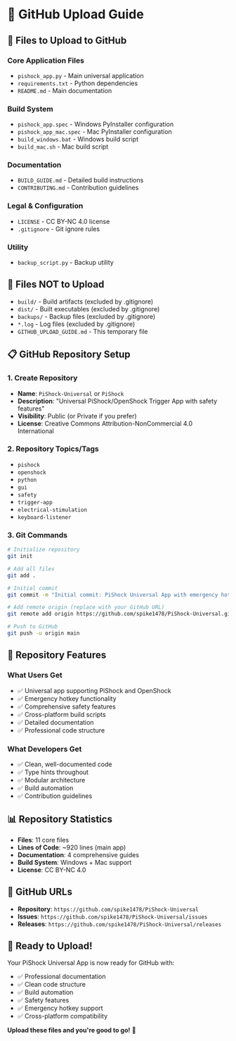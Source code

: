 # 🚀 GitHub Upload Guide

## 📁 **Files to Upload to GitHub**

### **Core Application Files**
- `pishock_app.py` - Main universal application
- `requirements.txt` - Python dependencies
- `README.md` - Main documentation

### **Build System**
- `pishock_app.spec` - Windows PyInstaller configuration
- `pishock_app_mac.spec` - Mac PyInstaller configuration
- `build_windows.bat` - Windows build script
- `build_mac.sh` - Mac build script

### **Documentation**
- `BUILD_GUIDE.md` - Detailed build instructions
- `CONTRIBUTING.md` - Contribution guidelines

### **Legal & Configuration**
- `LICENSE` - CC BY-NC 4.0 license
- `.gitignore` - Git ignore rules

### **Utility**
- `backup_script.py` - Backup utility

## 🚫 **Files NOT to Upload**

- `build/` - Build artifacts (excluded by .gitignore)
- `dist/` - Built executables (excluded by .gitignore)
- `backups/` - Backup files (excluded by .gitignore)
- `*.log` - Log files (excluded by .gitignore)
- `GITHUB_UPLOAD_GUIDE.md` - This temporary file

## 📋 **GitHub Repository Setup**

### **1. Create Repository**
- **Name**: `PiShock-Universal` or `PiShock`
- **Description**: "Universal PiShock/OpenShock Trigger App with safety features"
- **Visibility**: Public (or Private if you prefer)
- **License**: Creative Commons Attribution-NonCommercial 4.0 International

### **2. Repository Topics/Tags**
- `pishock`
- `openshock`
- `python`
- `gui`
- `safety`
- `trigger-app`
- `electrical-stimulation`
- `keyboard-listener`

### **3. Git Commands**
```bash
# Initialize repository
git init

# Add all files
git add .

# Initial commit
git commit -m "Initial commit: PiShock Universal App with emergency hotkey"

# Add remote origin (replace with your GitHub URL)
git remote add origin https://github.com/spike1478/PiShock-Universal.git

# Push to GitHub
git push -u origin main
```

## 🎯 **Repository Features**

### **What Users Get**
- ✅ Universal app supporting PiShock and OpenShock
- ✅ Emergency hotkey functionality
- ✅ Comprehensive safety features
- ✅ Cross-platform build scripts
- ✅ Detailed documentation
- ✅ Professional code structure

### **What Developers Get**
- ✅ Clean, well-documented code
- ✅ Type hints throughout
- ✅ Modular architecture
- ✅ Build automation
- ✅ Contribution guidelines

## 📊 **Repository Statistics**
- **Files**: 11 core files
- **Lines of Code**: ~920 lines (main app)
- **Documentation**: 4 comprehensive guides
- **Build System**: Windows + Mac support
- **License**: CC BY-NC 4.0

## 🔗 **GitHub URLs**
- **Repository**: `https://github.com/spike1478/PiShock-Universal`
- **Issues**: `https://github.com/spike1478/PiShock-Universal/issues`
- **Releases**: `https://github.com/spike1478/PiShock-Universal/releases`

## 🎉 **Ready to Upload!**

Your PiShock Universal App is now ready for GitHub with:
- ✅ Professional documentation
- ✅ Clean code structure
- ✅ Build automation
- ✅ Safety features
- ✅ Emergency hotkey support
- ✅ Cross-platform compatibility

**Upload these files and you're good to go!** 🚀
